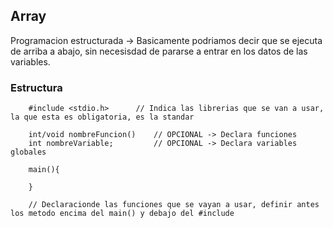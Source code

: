 ## Array

Programacion estructurada -> Basicamente podriamos decir que se ejecuta de arriba a abajo, sin necesisdad de pararse a entrar en los datos de las variables.

### Estructura

```
	#include <stdio.h> 		// Indica las librerias que se van a usar, la que esta es obligatoria, es la standar  

	int/void nombreFuncion() 	// OPCIONAL -> Declara funciones
	int nombreVariable;			// OPCIONAL -> Declara variables globales

	main(){

	}

	// Declaracionde las funciones que se vayan a usar, definir antes los metodo encima del main() y debajo del #include

```

